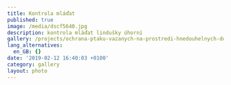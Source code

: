 ```yaml
---
title: Kontrola mláďat
published: true
image: /media/dscf5640.jpg
description: kontrola mláďat lindušky úhorní
gallery: /projects/ochrana-ptaku-vazanych-na-prostredi-hnedouhelnych-dolu.html
lang_alternatives:
  en_GB: {}
date: '2019-02-12 16:40:03 +0100'
category: gallery
layout: photo
---
```


